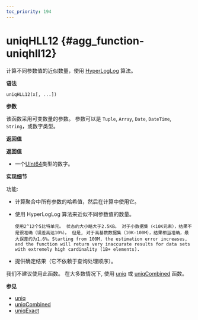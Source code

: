 ```yaml
---
toc_priority: 194
---
```


# uniqHLL12 {#agg_function-uniqhll12}

计算不同参数值的近似数量，使用 [HyperLogLog](https://en.wikipedia.org/wiki/HyperLogLog) 算法。

**语法**

``` sql
uniqHLL12(x[, ...])
```

**参数**

该函数采用可变数量的参数。 参数可以是 `Tuple`, `Array`, `Date`, `DateTime`, `String`，或数字类型。

**返回值**

**返回值**

-   一个[UInt64](../../../sql-reference/data-types/int-uint.md)类型的数字。

**实现细节**

功能:

-   计算聚合中所有参数的哈希值，然后在计算中使用它。

-   使用 HyperLogLog 算法来近似不同参数值的数量。

        使用2^12个5比特单元。 状态的大小略大于2.5KB。 对于小数据集（<10K元素），结果不是很准确（误差高达10%）。 但是, 对于高基数数据集（10K-100M），结果相当准确，最大误差约为1.6%。Starting from 100M, the estimation error increases, and the function will return very inaccurate results for data sets with extremely high cardinality (1B+ elements).

-   提供确定结果（它不依赖于查询处理顺序）。

我们不建议使用此函数。 在大多数情况下, 使用 [uniq](../../../sql-reference/aggregate-functions/reference/uniq.md#agg_function-uniq) 或 [uniqCombined](../../../sql-reference/aggregate-functions/reference/uniqcombined.md#agg_function-uniqcombined) 函数。

**参见**

-   [uniq](../../../sql-reference/aggregate-functions/reference/uniq.md#agg_function-uniq)
-   [uniqCombined](../../../sql-reference/aggregate-functions/reference/uniqcombined.md#agg_function-uniqcombined)
-   [uniqExact](../../../sql-reference/aggregate-functions/reference/uniqexact.md#agg_function-uniqexact)
